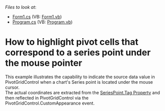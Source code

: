 <!-- default file list -->
*Files to look at*:

* [Form1.cs](./CS/WindowsApplication53/Form1.cs) (VB: [Form1.vb](./VB/WindowsApplication53/Form1.vb))
* [Program.cs](./CS/WindowsApplication53/Program.cs) (VB: [Program.vb](./VB/WindowsApplication53/Program.vb))
<!-- default file list end -->
# How to highlight pivot cells that correspond to a series point under the mouse pointer


<p>This example illustrates the capability to indicate the source data value in PivotGridControl when a chart's Series point is located under the mouse cursor.<br /> The actual coordinates are extracted from the <a href="https://documentation.devexpress.com/#CoreLibraries/DevExpressXtraChartsSeriesPoint_Tagtopic">SeriesPoint.Tag Property</a> and then reflected in PivotGridControl via the PivotGridControl.CustomAppearance event.</p>

<br/>


